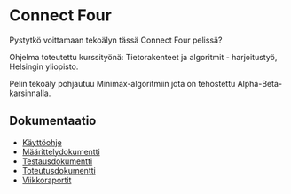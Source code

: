 # Connect Four

Pystytkö voittamaan tekoälyn tässä Connect Four pelissä?

Ohjelma toteutettu kurssityönä: Tietorakenteet ja algoritmit - harjoitustyö, Helsingin yliopisto.

Pelin tekoäly pohjautuu Minimax-algoritmiin jota on tehostettu Alpha-Beta-karsinnalla.

## Dokumentaatio

- [Käyttöohje](./dokumentaatio/kayttoohje.md)
- [Määrittelydokumentti](./dokumentaatio/maarittelydokumentti.md)
- [Testausdokumentti](./dokumentaatio/testausdokumentti.md)
- [Toteutusdokumentti](./dokumentaatio/toteutusdokumentti.md)
- [Viikkoraportit](./dokumentaatio/viikkoraportit/)

